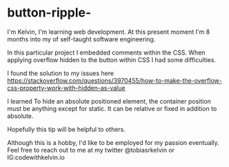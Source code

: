 # button-ripple-

I'm Kelvin, I'm learning web development. At this present moment I'm 8 months into my of self-taught software engineering.

In this particular project I embedded comments within the CSS. When applying overflow hidden to the button within CSS I had some difficulties. 

I found the solution to my issues here
https://stackoverflow.com/questions/3970455/how-to-make-the-overflow-css-property-work-with-hidden-as-value

I learned To hide an absolute positioned element, the container position must be anything except for static. It can be relative or fixed in addition to absolute.

Hopefully this tip will be helpful to others. 

Although this is a hobby, I'd like to be employed for my passion eventually. 
Feel free to reach out to me at my twitter @tobiasrkelvin or IG:codewithkelvin.io
